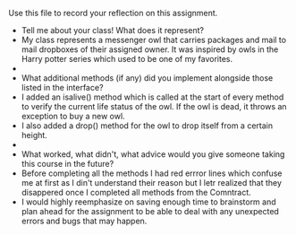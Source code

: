 Use this file to record your reflection on this assignment.

- Tell me about your class! What does it represent?
-   My class represents a messenger owl that carries packages and mail to mail dropboxes of their assigned owner. It was inspired by owls in the Harry potter series which used to be one of my favorites.
-   
- What additional methods (if any) did you implement alongside those listed in the interface?
-   I added an isalive() method which is called at the start of every method to verify the current life status of the owl. If the owl is dead, it throws an exception to buy a new owl.
- I also added a drop() method for the owl to drop itself from a certain height.
- 
- What worked, what didn't, what advice would you give someone taking this course in the future?
- Before completing all the methods I had red errror lines which confuse me at first as I din't understand their reason but I letr realized that they disappered once I completed all methods from the Comntract.
- I would highly reemphasize on saving enough time to brainstorm and plan ahead for the assignment to be able to deal with any unexpected errors and bugs that may happen.
